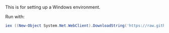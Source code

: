 This is for setting up a Windows environment.

Run with:

```powershell
iex ((New-Object System.Net.WebClient).DownloadString('https://raw.githubusercontent.com/aaronpowell/system-init/main/windows/setup.ps1'))
```